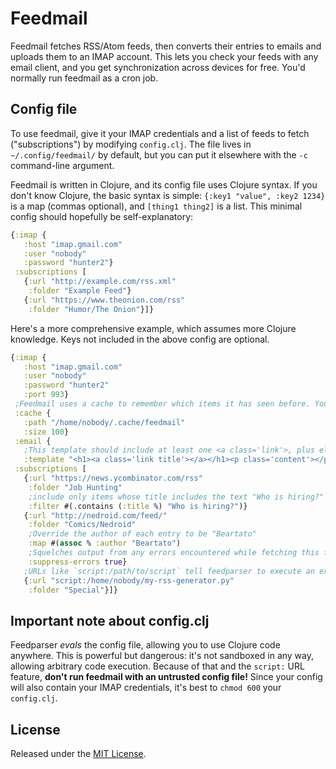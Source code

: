 # Feedmail

Feedmail fetches RSS/Atom feeds, then converts their entries to emails and uploads them to an IMAP account. This lets you check your feeds with any email client, and you get synchronization across devices for free. You'd normally run feedmail as a cron job.

## Config file

To use feedmail, give it your IMAP credentials and a list of feeds to fetch ("subscriptions") by modifying `config.clj`. The file lives in `~/.config/feedmail/` by default, but you can put it elsewhere with the `-c` command-line argument.

Feedmail is written in Clojure, and its config file uses Clojure syntax. If you don't know Clojure, the basic syntax is simple: `{:key1 "value", :key2 1234}` is a map (commas optional), and `[thing1 thing2]` is a list. This minimal config should hopefully be self-explanatory:

```clojure
{:imap {
   :host "imap.gmail.com"
   :user "nobody"
   :password "hunter2"}
 :subscriptions [
   {:url "http://example.com/rss.xml"
    :folder "Example Feed"}
   {:url "https://www.theonion.com/rss"
    :folder "Humor/The Onion"}]}
```

Here's a more comprehensive example, which assumes more Clojure knowledge. Keys not included in the above config are optional.

```clojure
{:imap {
   :host "imap.gmail.com"
   :user "nobody"
   :password "hunter2"
   :port 993}
 ;Feedmail uses a cache to remember which items it has seen before. You probably won't need to change these values.
 :cache {
   :path "/home/nobody/.cache/feedmail"
   :size 100}
 :email {
   ;This template should include at least one <a class='link'>, plus elements with classes `title` and `content`.
   :template "<h1><a class='link title'></a></h1><p class='content'></p>"}
 :subscriptions [
   {:url "https://news.ycombinator.com/rss"
    :folder "Job Hunting"
    ;include only items whose title includes the text "Who is hiring?"
    :filter #(.contains (:title %) "Who is hiring?")}
   {:url "http://nedroid.com/feed/"
    :folder "Comics/Nedroid"
    ;Override the author of each entry to be "Beartato"
    :map #(assoc % :author "Beartato")
    ;Squelches output from any errors encountered while fetching this feed. Useful for flaky feeds that generate too many cron emails.
    :suppress-errors true}
   ;URLs like `script:/path/to/script` tell feedparser to execute an external command, which should output RSS or Atom content. Useful for HTML-scraping wrappers that generate RSS feeds for sites that don't provide one, or even for generating feeds from sources other than websites.
   {:url "script:/home/nobody/my-rss-generator.py"
    :folder "Special"}]}
```

## Important note about config.clj

Feedparser *evals* the config file, allowing you to use Clojure code anywhere. This is powerful but dangerous: it's not sandboxed in any way, allowing arbitrary code execution. Because of that and the `script:` URL feature, **don't run feedmail with an untrusted config file!** Since your config will also contain your IMAP credentials, it's best to `chmod 600` your `config.clj`.

## License

Released under the [MIT License](https://opensource.org/licenses/MIT).
